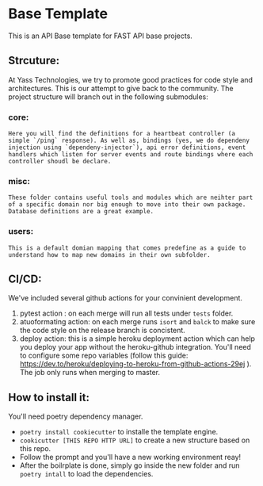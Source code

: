 # Base Template
This is an API Base template for FAST API base projects.

## Strcuture: 
At Yass Technologies, we try to promote good practices for code style and architectures.
This is our attempt to give back to the community.
The project structure will branch out in the following submodules:
### core:
    Here you will find the definitions for a heartbeat controller (a simple `/ping` response). As well as, bindings (yes, we do dependeny injection using `dependeny-injector`), api error definitions, event handlers which listen for server events and route bindings where each controller shoudl be declare.
    
### misc:
    These folder contains useful tools and modules which are neihter part of a specific domain nor big enough to move into their own package.
    Database definitions are a great example.

### users:
    This is a default domian mapping that comes predefine as a guide to understand how to map new domains in their own subfolder. 


## CI/CD:
We've included several github actions for your convinient development. 
1. pytest action : on each merge will run all tests under `tests` folder.
2. atuoformating action: on each merge runs `isort` and `balck` to make sure the code style on the release branch is concistent.
3. deploy action: this is a simple heroku deployment action which can help you deploy your app without the heroku-github integration. You'll need to configure some repo variables (follow this guide: https://dev.to/heroku/deploying-to-heroku-from-github-actions-29ej ). The job only runs when merging to master.


## How to install it:
You'll need poetry dependency manager.

- `poetry install cookiecutter` to installe the template engine.
- `cookicutter [THIS REPO HTTP URL]` to create a new structure based on this repo.
- Follow the prompt and you'll have a new working environment reay!
- After the boilrplate is done, simply go inside the new folder and run `poetry intall` to load the dependencies.

